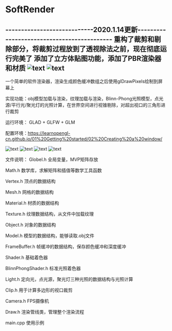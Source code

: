 # SoftRender

----------------------------2020.1.14更新-------------------------------------------
重构了裁剪和剔除部分，将裁剪过程放到了透视除法之前，现在彻底运行完美了
添加了立方体贴图功能，添加了PBR渲染器和材质
![text](https://github.com/SilverClawko/SoftRender/blob/master/ss5.png)
![text](https://github.com/SilverClawko/SoftRender/blob/master/ss6.png)
------------------------------------------------------------------------------------
一个简单的软件渲染器，渲染生成颜色缓冲数组之后使用glDrawPixels绘制到屏幕上

实现功能：obj模型加载与渲染，纹理加载与渲染，Blinn-Phong光照模型，点光源/平行光/聚光灯的光照计算，在世界空间进行视锥剔除，对超出视口的三角形进行裁剪

运行环境： GLAD + GLFW + GLM

配置环境：https://learnopengl-cn.github.io/01%20Getting%20started/02%20Creating%20a%20window/

![text](https://github.com/SilverClawko/SoftRender/blob/master/ss1.png)
![text](https://github.com/SilverClawko/SoftRender/blob/master/ss2.png)
![text](https://github.com/SilverClawko/SoftRender/blob/master/ss3.png)
![text](https://github.com/SilverClawko/SoftRender/blob/master/ss4.png)

文件说明：
Globel.h 全局变量，MVP矩阵存放

Math.h 数学库，求解矩阵和插值等数学工具函数

Vertex.h 顶点的数据结构

Mesh.h 网格的数据结构

Material.h 材质的数据结构

Texture.h 纹理数据结构，从文件中加载纹理

Object.h 对象的数据结构

Model.h 模型的数据结构，能够读取.obj文件

FrameBuffer.h 帧缓冲的数据结构，保存颜色缓冲和深度缓冲

Shader.h 基础着色器

BlinnPhongShader.h 标准光照着色器

Light.h 定向光，点光源，聚光灯三种光照的数据结构与光照计算

Clip.h 用于计算多边形的视口裁剪

Camera.h FPS摄像机

Draw.h 渲染管线类，管理整个渲染流程

main.cpp 使用示例
